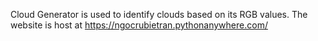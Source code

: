 Cloud Generator is used to identify clouds based on its RGB values. The website is host at https://ngocrubietran.pythonanywhere.com/
